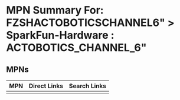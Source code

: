 



# MPN Summary For: FZSHACTOBOTICSCHANNEL6&QUOT; > SparkFun-Hardware : ACTOBOTICS_CHANNEL_6&quot;

## MPNs
  

|MPN|Direct Links|Search Links|
| :--- | :--- | :--- |
||||
